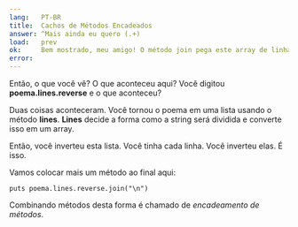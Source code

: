 ```yaml
---
lang:   PT-BR
title:  Cachos de Métodos Encadeados
answer: ^Mais ainda eu quero (.+)
load:   prev
ok:     Bem mostrado, meu amigo! O método join pega este array de linhas e junta todas elas em uma string.
error:  
---
```


Então, o que você vê? O que aconteceu aqui? Você digitou __poema.lines.reverse__ e o que aconteceu?

Duas coisas aconteceram. Você tornou o poema em uma lista usando o método __lines__.
__Lines__ decide a forma como a string será dividida e converte isso em um array.

Então, você inverteu esta lista. Você tinha cada linha. Você inverteu elas. É isso.

Vamos colocar mais um método ao final aqui:

    puts poema.lines.reverse.join("\n")

Combinando métodos desta forma é chamado de _encadeamento de métodos_.
